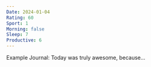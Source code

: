 ```yaml
---
Date: 2024-01-04
Rating: 60
Sport: 1
Morning: false
Sleep: 7
Productive: 6
---
```

Example Journal:
Today was truly awesome, because...
